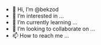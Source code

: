 - 👋 Hi, I’m @bekzod
- 👀 I’m interested in ...
- 🌱 I’m currently learning ...
- 💞️ I’m looking to collaborate on ...
- 📫 How to reach me ...

<!---
Armyagnes/Armyagnes is a ✨ special ✨ repository because its `README.md` (this file) appears on your GitHub profile.
You can click the Preview link to take a look at your changes.
--->
